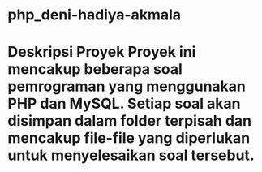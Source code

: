 # php_deni-hadiya-akmala
 # Deskripsi Proyek Proyek ini mencakup beberapa soal pemrograman yang menggunakan PHP dan MySQL. Setiap soal akan disimpan dalam folder terpisah dan mencakup file-file yang diperlukan untuk menyelesaikan soal tersebut.  
